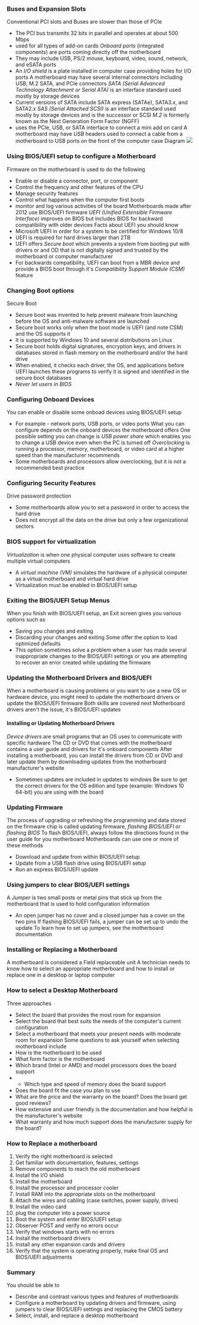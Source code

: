 ### Buses and Expansion Slots
Conventional PCI slots and Buses are slower than those of PCIe
- The PCI bus transmits 32 bits in parallel and operates at about 500 Mbps
- used for all types of add-on cards
*Onboard ports* (integrated components) are ports coming directly off the motherboard
- They may include USB, PS/2 mouse, keyboard, video, sound, network, and eSATA ports
- An *I/O shield* is a plate installed in computer case providing holes for I/O ports
A motherboard may have several internal connectors including USB, M.2 SATA, and PCIe connectors
*SATA (Serial Advanced Technology Attachment or Serial ATA)* is an interface standard used mostly by storage devices
- Current versions of SATA include SATA express (SATAe), SATA3.x, and SATA2.x
*SAS (Serial Attached SCSI)* is an interface standard used mostly by storage devices and is the successor or SCSI
*M.2* is formerly known as the Next Generation Form Factor (NGFF)
- uses the PCIe, USB, or SATA interface to connect a mini add on card
A motherboard may have *USB* headers used to connect a cable from a motherboard to USB ports on the front of the computer case
Diagram
	![](Pasted%20image%2020240207101313.png)
### Using BIOS/UEFI setup to configure a Motherboard
Firmware on the motherboard is used to do the following
- Enable or disable a connector, port, or component
- Control the frequency and other features of the CPU
- Manage security features
- Control what happens when the computer first boots
- monitor and log various activities of the board
Motherboards made after 2012 use BIOS/UEFI firmware
*UEFI (Unified Extensible Firmware Interface)* improves on BIOS but includes BIOS for backward compatibility with older devices
Facts about UEFI you should know
- Microsoft UEFI in order for a system to be certified for Windows 10/8
- UEFI is required for hard drives larger than 2TB
- UEFI offers *Secure boot* which prevents a system from booting put with drivers or and OD that is not digitally signed and trusted by the motherboard or computer manufacturer
- For backwards compatibility, UEFI can boot from a MBR device and provide a BIOS boot through it's *Compatibility Support Module (CSM)* feature
### Changing Boot options
Secure Boot
- Secure boot was invented to help prevent malware from launching before the OS and anti-malware software are launched
- Secure boot works only when the boot mode is UEFI (and note CSM) and the OS supports it
- It is supported by Windows 10 and several distributions on Linux
- Secure boot holds digital signatures, encryption keys, and drivers in databases stored in flash memory on the motherboard and/or the hard drive
- When enabled, it checks each driver, the OS, and applications before UEFI launches these programs to verify it is signed and identified in the secure boot databases
- *Never let users in BIOS*
### Configuring Onboard Devices
You can enable or disable some onboad devices using BIOS/UEFI setup
- For example - network ports, USB ports, or video ports
What you can configure depends on the onboard devices the motherboard offers
One possible setting you can change is *USB power share* which enables you to change a USB device even when the PC is turned off
*Overclocking* is running a processor, memory, motherboard, or video card at a higher speed than the manufacturer recommends
- Some motherboards and processors allow overclocking, but it is not a recommended best practice
### Configuring Security Features
Drive password protection
- Some motherboards allow you to set a password in order to access the hard drive
- Does  not encrypt all the data on the drive but only a few organizational sectors
### BIOS support for virtualization
*Virtualization* is when one physical computer uses software to create multiple virtual computers
- A *virtual machine (VM)* simulates the hardware of a physical computer as a virtual motherboard and virtual hard drive
- Virtualization must be enabled in BIOS/UEFI setup
### Exiting the BIOS/UEFI Setup Menus
When you finish with BIOS/UEFI setup, an Exit screen gives you various options such as
- Saving you changes and exiting
- Discarding your changes and exiting
Some offer the option to load optimized defaults
- This option sometimes solve a problem when a user has made several inappropriate changes to the BIOS/UEFI settings or you are attempting to recover an error created while updating the firmware
### Updating the Motherboard Drivers and BIOS/UEFI
When a motherboard is causing problems or you want to use a new OS or hardware device, you might need to update the motherboard drivers or update the BIOS/UEFI firmware
Both skills are covered next
Motherboard drivers aren't the issue, it's BIOS/UEFI updates
#### Installing or Updating Motherboard Drivers
*Device drivers* are small programs that an OS uses to communicate with specific hardware
The CD or DVD that comes with the motherboard contains a user guide and drivers for it's onboard components
After installing a motherboard, you can install the drivers from CD or DVD and later update them by downloading updates from the motherboard manufacturer's website
- Sometimes updates are included in updates to windows
Be sure to get the correct drivers for the OS edition and type (example: Windows 10 64-bit) you are using with the board
### Updating Firmware
The process of upgrading or refreshing the programming and data stored on the firmware chip is called updating firmware, *flashing BIOS/UEFI* or *flashing BIOS*
To flash BIOS/UEFI, always follow the directions found in the user guide for you motherboard
Motherboards can use one or more of these methods
- Download and update from within BIOS/UEFI setup
- Update from a USB flash drive using BIOS/UEFI setup
- Run an express BIOS/UEFI update
### Using jumpers to clear BIOS/UEFI settings
A *Jumper* is two small posts or metal pins that stick up from the motherboard that is used to hold configuration information
- An open jumper has no cover and a closed jumper has a cover on the two pins
If flashing BIOS/UEFI fails, a jumper can be set up to undo the update
To learn how to set up jumpers, see the motherboard documentation
### Installing or Replacing a Motherboard
A motherboard is considered a Field replaceable unit
A technician needs to know how to select an appropriate motherboard and how to install or replace one in a desktop or laptop computer
### How to select a Desktop Motherboard
Three approaches
- Select the board that provides the most room for expansion
- Select the board that best suits the needs of the computer's current configuration
- Select a motherboard that meets your present needs with moderate room for expansion
Some questions to ask yourself when selecting motherboard include
- How is the motherboard to be used
- What form factor is the motherboard
- Which brand (Intel or AMD) and model processors does the board support
- - Which type and speed of memory does the board support
- Does the board fit the case you plan to use
- What are the price and the warranty on the board? Does the board get good reviews?
- How extensive and user friendly is the documentation and how helpful is the manufacturer's website
- What warranty and how much support does the manufacturer supply for the board?
### How to Replace a motherboard
1. Verify the right motherboard is selected
2. Get familiar with documentation, features, settings
3. Remove components to reach the old motherboard
4. Install the I/O shield
5. Install the motherboard
6. Install the processor and processor cooler
7. Install RAM into the appropriate slots on the motherboard
8. Attach the wires and cabling (case switches, power supply, drives)
9. Install the video card
10. plug the computer into a power source
11. Boot the system and enter BIOS/UEFI setup
12. Observer POST and verify no errors occur
13. Verify that windows starts with no errors
14. Install the motherboard drivers
15. Install any other expansion cards and drivers
16. Verify that the system is operating properly, make final OS and BIOS/UEFI adjustments
### Summary
You should be able to
- Describe and contrast various types and features of motherboards
- Configure a motherboard by updating drivers and firmware, using jumpers to clear BIOS/UEFI settings and replacing the CMOS battery
- Select, install, and replace a desktop motherboard